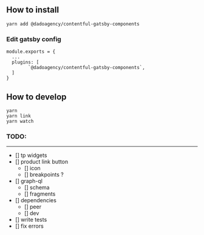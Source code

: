 ## How to install

`yarn add @dadoagency/contentful-gatsby-components`

### Edit gatsby config

```
module.exports = {
  ...
  plugins: [
        `@dadoagency/contentful-gatsby-components`,
  ]
}
```


## How to develop

```
yarn
yarn link
yarn watch

```

### TODO:

---

- [] tp widgets
- [] product link button
  - [] icon
  - [] breakpoints ?
- [] graph-ql
  - [] schema
  - [] fragments
- [] dependencies
  - [] peer
  - [] dev
- [] write tests
- [] fix errors
